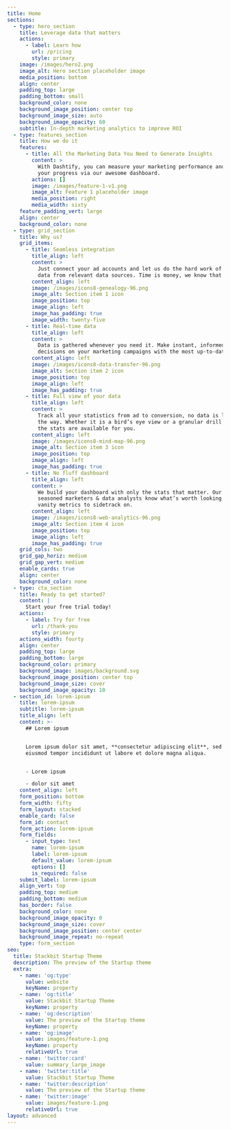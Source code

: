 ```yaml
---
title: Home
sections:
  - type: hero_section
    title: Leverage data that matters
    actions:
      - label: Learn how
        url: /pricing
        style: primary
    image: /images/hero2.png
    image_alt: Hero section placeholder image
    media_position: bottom
    align: center
    padding_top: large
    padding_bottom: small
    background_color: none
    background_image_position: center top
    background_image_size: auto
    background_image_opacity: 60
    subtitle: In-depth marketing analytics to improve ROI
  - type: features_section
    title: How we do it
    features:
      - title: All the Marketing Data You Need to Generate Insights
        content: >
          With Dashtify, you can measure your marketing performance and track
          your progress via our awesome dashboard.
        actions: []
        image: /images/feature-1-v1.png
        image_alt: Feature 1 placeholder image
        media_position: right
        media_width: sixty
    feature_padding_vert: large
    align: center
    background_color: none
  - type: grid_section
    title: Why us?
    grid_items:
      - title: Seamless integration
        title_align: left
        content: >
          Just connect your ad accounts and let us do the hard work of fetching
          data from relevant data sources. Time is money, we know that too.
        content_align: left
        image: /images/icons8-genealogy-96.png
        image_alt: Section item 1 icon
        image_position: top
        image_align: left
        image_has_padding: true
        image_width: twenty-five
      - title: Real-time data
        title_align: left
        content: >
          Data is gathered whenever you need it. Make instant, informed
          decisions on your marketing campaigns with the most up-to-date data.
        content_align: left
        image: /images/icons8-data-transfer-96.png
        image_alt: Section item 2 icon
        image_position: top
        image_align: left
        image_has_padding: true
      - title: Full view of your data
        title_align: left
        content: >
          Track all your statistics from ad to conversion, no data is lost along
          the way. Whether it is a bird’s eye view or a granular drill down, all
          the stats are available for you.
        content_align: left
        image: /images/icons8-mind-map-96.png
        image_alt: Section item 3 icon
        image_position: top
        image_align: left
        image_has_padding: true
      - title: No fluff dashboard
        title_align: left
        content: >
          We build your dashboard with only the stats that matter. Our team of
          seasoned marketers & data analysts know what’s worth looking at, no
          vanity metrics to sidetrack on.
        content_align: left
        image: /images/icons8-web-analytics-96.png
        image_alt: Section item 4 icon
        image_position: top
        image_align: left
        image_has_padding: true
    grid_cols: two
    grid_gap_horiz: medium
    grid_gap_vert: medium
    enable_cards: true
    align: center
    background_color: none
  - type: cta_section
    title: Ready to get started?
    content: |
      Start your free trial today!
    actions:
      - label: Try for free
        url: /thank-you
        style: primary
    actions_width: fourty
    align: center
    padding_top: large
    padding_bottom: large
    background_color: primary
    background_image: images/background.svg
    background_image_position: center top
    background_image_size: cover
    background_image_opacity: 10
  - section_id: lorem-ipsum
    title: lorem-ipsum
    subtitle: lorem-ipsum
    title_align: left
    content: >-
      ## Lorem ipsum


      Lorem ipsum dolor sit amet, **consectetur adipiscing elit**, sed do
      eiusmod tempor incididunt ut labore et dolore magna aliqua.


      - Lorem ipsum

      - dolor sit amet
    content_align: left
    form_position: bottom
    form_width: fifty
    form_layout: stacked
    enable_card: false
    form_id: contact
    form_action: lorem-ipsum
    form_fields:
      - input_type: text
        name: lorem-ipsum
        label: lorem-ipsum
        default_value: lorem-ipsum
        options: []
        is_required: false
    submit_label: lorem-ipsum
    align_vert: top
    padding_top: medium
    padding_bottom: medium
    has_border: false
    background_color: none
    background_image_opacity: 0
    background_image_size: cover
    background_image_position: center center
    background_image_repeat: no-repeat
    type: form_section
seo:
  title: Stackbit Startup Theme
  description: The preview of the Startup theme
  extra:
    - name: 'og:type'
      value: website
      keyName: property
    - name: 'og:title'
      value: Stackbit Startup Theme
      keyName: property
    - name: 'og:description'
      value: The preview of the Startup theme
      keyName: property
    - name: 'og:image'
      value: images/feature-1.png
      keyName: property
      relativeUrl: true
    - name: 'twitter:card'
      value: summary_large_image
    - name: 'twitter:title'
      value: Stackbit Startup Theme
    - name: 'twitter:description'
      value: The preview of the Startup theme
    - name: 'twitter:image'
      value: images/feature-1.png
      relativeUrl: true
layout: advanced
---
```

